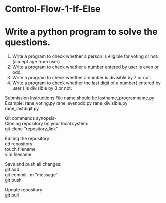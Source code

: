 # Control-Flow-1-If-Else
# Write a python program to solve the questions.

1. Write a program to check whether a person is eligible for voting or not. (accept age from user)
2. Write a program to check whether a number entered by user is even or odd.
3. Write a program to check whether a number is divisible by 7 or not.
4. Write a program to check whether the last digit of a number( entered by user ) is 
divisible by 3 or not.

Submission Instructions
File name should be lastname_programname.py </br>
Example: rane_voting.py rane_evenodd.py rane_divisible.py rane_lastdigit.py </br>

Git commands synopsis- </br>
Cloning repository on your local system: </br>
git clone "repository_link" </br>

Editing the repository </br>
cd repository </br>
touch filename </br>
vim filename </br>

Save and push all changes: </br>
git add . </br>
git commit -m "message" </br>
git push </br>

Update repository </br>
git pull </br>

